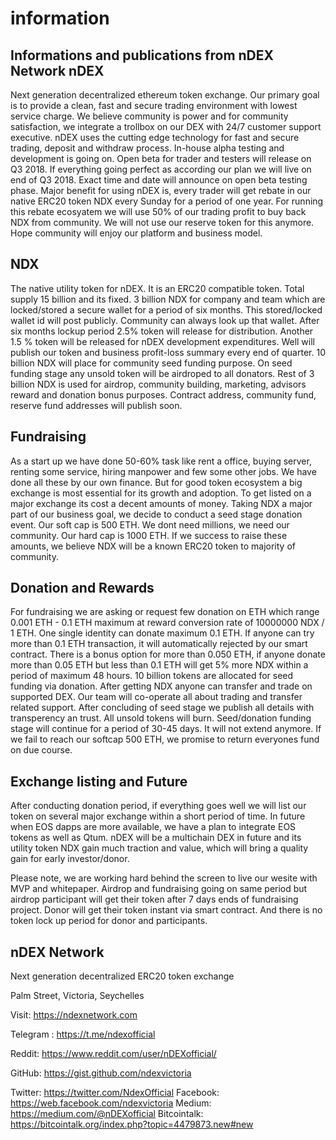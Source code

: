 # information
Informations and publications from nDEX Network
nDEX
----
Next generation decentralized ethereum token exchange. Our primary goal is to provide a clean, fast and secure trading environment with lowest service charge. We believe 
community is power and for community satisfaction, we integrate a trollbox on our DEX with 24/7 customer support executive. nDEX uses the cutting edge technology for fast
and secure trading, deposit and withdraw process. In-house alpha testing and development is going on. Open beta for trader and testers will  release on Q3 2018. If everything
going perfect as according our plan we will live on end of Q3 2018. Exact time and date will announce on open beta testing phase. Major benefit for using nDEX is, every trader will get rebate in our native ERC20 token NDX every Sunday for a period of one year. For running this rebate ecosyatem we will use 50% of our trading profit to buy back NDX from community. We will not use our reserve token for this anymore. Hope community will enjoy our platform and business model.

NDX
---
The native utility token for nDEX. It is an ERC20 compatible token. Total supply 15 billion and its fixed. 3 billion NDX for company and team which are locked/stored a secure wallet for a period of six months. This stored/locked wallet id will post publicly. Community can always look up that wallet.  After six months lockup period 2.5% token will release for distribution. Another 1.5 % token will be released for nDEX development  expenditures. Well will publish our token and business profit-loss summary every end of quarter.
10 billion NDX will place for community seed funding purpose. On seed funding stage any unsold token will be airdroped to all donators. Rest of 3 billion NDX is used for airdrop, community building, marketing, advisors reward and donation bonus purposes.
Contract address, community fund, reserve fund addresses will publish soon.

Fundraising
-----------
As a start up we have done 50-60% task like rent a office, buying server, renting some service, hiring manpower and few some other jobs. We have done all these by our own finance. But for good token ecosystem a big exchange is most essential for its growth and adoption. To get listed on a major exchange its cost a decent amounts of money. Taking NDX a major part of our business goal, we decide to conduct a seed stage donation event. Our soft cap is 500 ETH. We dont need millions, we need our community. Our hard cap is 1000 ETH. If we success to raise these amounts, we believe NDX will be a known ERC20 token to majority of community.

Donation and Rewards
--------------------
For fundraising we are asking or request few donation on ETH which range 0.001 ETH - 0.1 ETH maximum  at reward conversion rate of 10000000 NDX / 1 ETH. One single identity can donate maximum 0.1 ETH. If anyone can try more than 0.1 ETH transaction, it will automatically rejected by our smart contract. There is a bonus option for more than 0.050 ETH, if anyone donate more than 0.05 ETH but less than 0.1 ETH will get 5% more NDX within a period of maximum 48 hours. 10 billion tokens are allocated for seed funding via donation. After getting NDX anyone can transfer and trade on supported DEX. Our team will co-operate all about trading and transfer related support.
After concluding of seed stage we publish all details with transperency an trust. All unsold tokens will burn. Seed/donation funding stage will continue for a period of 30-45 days. It will not extend anymore. If we fail to reach our softcap 500 ETH, we promise to return everyones fund on due course.

Exchange listing and Future
---------------------------
After conducting donation period, if everything goes well we will list our token on several major exchange within a short period of time. In future when EOS dapps are more available, we have a plan to integrate EOS tokens as well as Qtum. nDEX will be a multichain DEX in future and its utility token NDX gain much traction and value, which will bring a quality gain for early investor/donor.


Please note, we are working hard behind the screen to live our wesite with MVP and whitepaper. Airdrop and fundraising going on same period but airdrop participant will get their token after 7 days ends of  fundraising project. Donor will get their token instant via smart contract. And there is no token lock up period for donor and participants.



nDEX Network
----
Next generation decentralized ERC20 token exchange

Palm Street, Victoria, Seychelles

Visit: https://ndexnetwork.com

Telegram : https://t.me/ndexofficial

Reddit: https://www.reddit.com/user/nDEXofficial/

GitHub: https://gist.github.com/ndexvictoria

Twitter: https://twitter.com/NdexOfficial
Facebook: https://web.facebook.com/ndexvictoria
Medium: https://medium.com/@nDEXofficial
Bitcointalk: https://bitcointalk.org/index.php?topic=4479873.new#new


